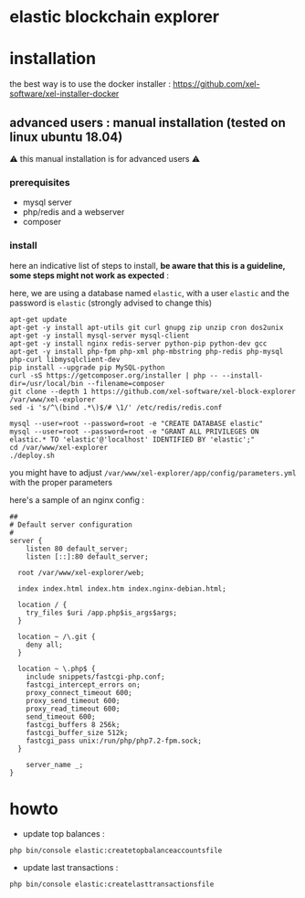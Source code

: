 elastic blockchain explorer
=======

# installation

the best way is to use the docker installer : https://github.com/xel-software/xel-installer-docker

## advanced users : manual installation (tested on linux ubuntu 18.04)

:warning: this manual installation is for advanced users :warning:

### prerequisites

- mysql server
- php/redis and a webserver
- composer

### install

here an indicative list of steps to install, **be aware that this is a guideline, some steps might not work as expected** :

here, we are using a database named `elastic`, with a user `elastic` and the password is `elastic` (strongly advised to change this)

```
apt-get update
apt-get -y install apt-utils git curl gnupg zip unzip cron dos2unix
apt-get -y install mysql-server mysql-client
apt-get -y install nginx redis-server python-pip python-dev gcc
apt-get -y install php-fpm php-xml php-mbstring php-redis php-mysql php-curl libmysqlclient-dev
pip install --upgrade pip MySQL-python
curl -sS https://getcomposer.org/installer | php -- --install-dir=/usr/local/bin --filename=composer
git clone --depth 1 https://github.com/xel-software/xel-block-explorer /var/www/xel-explorer
sed -i 's/^\(bind .*\)$/# \1/' /etc/redis/redis.conf

mysql --user=root --password=root -e "CREATE DATABASE elastic"
mysql --user=root --password=root -e "GRANT ALL PRIVILEGES ON elastic.* TO 'elastic'@'localhost' IDENTIFIED BY 'elastic';"
cd /var/www/xel-explorer
./deploy.sh
```

you might have to adjust `/var/www/xel-explorer/app/config/parameters.yml` with the proper parameters

here's a sample of an nginx config :

```
##
# Default server configuration
#
server {
	listen 80 default_server;
	listen [::]:80 default_server;

  root /var/www/xel-explorer/web;

  index index.html index.htm index.nginx-debian.html;

  location / {
    try_files $uri /app.php$is_args$args;
  }

  location ~ /\.git {
    deny all;
  }

  location ~ \.php$ {
    include snippets/fastcgi-php.conf;
    fastcgi_intercept_errors on;
    proxy_connect_timeout 600;
    proxy_send_timeout 600;
    proxy_read_timeout 600;
    send_timeout 600;
    fastcgi_buffers 8 256k;
    fastcgi_buffer_size 512k;
    fastcgi_pass unix:/run/php/php7.2-fpm.sock;
  }

	server_name _;
}
```

# howto

- update top balances :

`php bin/console elastic:createtopbalanceaccountsfile`

- update last transactions :

`php bin/console elastic:createlasttransactionsfile`
